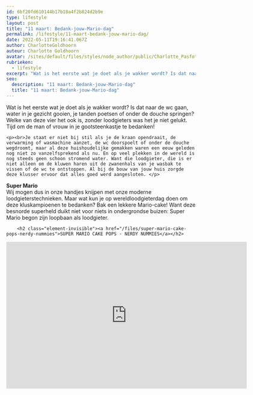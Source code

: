```yaml
---
id: 6bf20fd610144b17b18a4f2b824d2b9e
type: lifestyle
layout: post
title: "11 maart: Bedank-jouw-Mario-dag"
permalink: /lifestyle/11-maart-bedank-jouw-mario-dag/
date: 2022-05-11T19:16:41.067Z
author: CharlotteGoldhoorn
auteur: Charlotte Goldhoorn
avatar: /sites/default/files/styles/node_author/public/Charlotte_PasfotoDSC01555%20EXTRA.jpg?itok=Uh1_j08g
rubrieken:
  - lifestyle
excerpt: "Wat is het eerste wat je doet als je wakker wordt? Is dat naar de wc gaan, water in je gezicht gooien, je tanden poetsen of onder de douche springen? Welke van deze vier het ook is, zonder loodgieters was het je niet gelukt. Tijd om de man of vrouw in je gootsteenkastje te bedanken!  "
seo:
  description: "11 maart: Bedank-jouw-Mario-dag"
  title: "11 maart: Bedank-jouw-Mario-dag"
---
```

Wat is het eerste wat je doet als je wakker wordt? Is dat naar de wc gaan, water in je gezicht gooien, je tanden poetsen of onder de douche springen? Welke van deze vier het ook is, zonder loodgieters was het je niet gelukt. Tijd om de man of vrouw in je gootsteenkastje te bedanken!  

    <p><br>Je staat er niet bij stil als je de kraan opendraait, de verwarming of wasmachine aanzet, de wc doorspoelt of onder de douche wegdroomt, maar al deze huishoudelijke gemakken waren een eeuw geleden nog niet zo vanzelfsprekend als nu. En op veel plekken in de wereld is nog steeds geen schoon stromend water. Want die loodgieter, die is er niet alleen om de kluwen haren uit de zwanenhals van je wasbak te vissen of de wc te ontstoppen. Al bij de bouw van jouw huis zorgde deze klusser ervoor dat alles goed werd aangesloten. </p>
<p><strong>Super Mario</strong><br>Wij mogen dus in onze handjes knijpen met onze moderne loodgieterstechnieken. Maar wat kun je op wereldloodgieterdag doen om deze kluskampioenen te bedanken? Bak een lekkere Mario-cake! Want deze besnorde superheld duikt niet voor niets in ondergrondse buizen: Super Mario begon zijn loopbaan als loodgieter. </p>
<p><div class="media media-element-container media-default"><div id="file-1614" class="file file-video file-video-youtube">

        <h2 class="element-invisible"><a href="/files/super-mario-cake-pops-nerdy-nummies">SUPER MARIO CAKE POPS - NERDY NUMMIES</a></h2>
    
  
  <div class="content">
    <div class="media-youtube-video media-element file-default media-youtube-1">
  <iframe class="media-youtube-player" width="640" height="390" title="SUPER MARIO CAKE POPS - NERDY NUMMIES" src="https://www.youtube.com/embed/bGriDH5JC7Y?wmode=opaque&controls=" name="SUPER MARIO CAKE POPS - NERDY NUMMIES" frameborder="0" allowfullscreen="">Video van SUPER MARIO CAKE POPS - NERDY NUMMIES</iframe>
</div>
  </div>

  
</div>
</div>  
